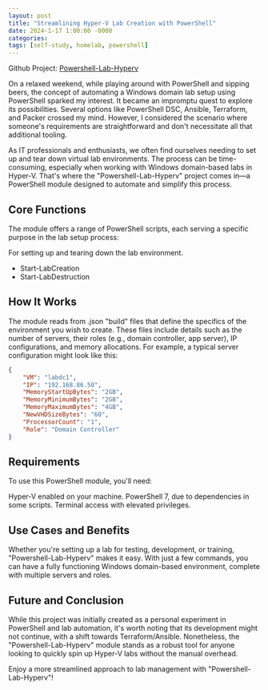 ```yaml
---
layout: post
title: "Streamlining Hyper-V Lab Creation with PowerShell"
date: 2024-1-17 1:00:00 -0000
categories:
tags: [self-study, homelab, powershell]
---
```


Github Project: [Powershell-Lab-Hyperv](https://github.com/jacobbweber/self-study/tree/main/Powershell-Lab-Hyperv)

On a relaxed weekend, while playing around with PowerShell and sipping beers, the concept of automating a Windows domain lab setup using PowerShell sparked my interest. It became an impromptu quest to explore its possibilities. Several options like PowerShell DSC, Ansible, Terraform, and Packer crossed my mind. However, I considered the scenario where someone's requirements are straightforward and don't necessitate all that additional tooling.

As IT professionals and enthusiasts, we often find ourselves needing to set up and tear down virtual lab environments. The process can be time-consuming, especially when working with Windows domain-based labs in Hyper-V. That's where the "Powershell-Lab-Hyperv" project comes in—a PowerShell module designed to automate and simplify this process.

## Core Functions

The module offers a range of PowerShell scripts, each serving a specific purpose in the lab setup process:

For setting up and tearing down the lab environment.
- Start-LabCreation
- Start-LabDestruction

## How It Works

The module reads from .json "build" files that define the specifics of the environment you wish to create. These files include details such as the number of servers, their roles (e.g., domain controller, app server), IP configurations, and memory allocations. For example, a typical server configuration might look like this:

```json
{
    "VM": "labdc1",
    "IP": "192.168.86.50",
    "MemoryStartUpBytes": "2GB",
    "MemoryMinimumBytes": "2GB",
    "MemoryMaximumBytes": "4GB",
    "NewVHDSizeBytes": "60",
    "ProcessorCount": "1",
    "Role": "Domain Controller"
}
```

## Requirements

To use this PowerShell module, you'll need:

Hyper-V enabled on your machine.
PowerShell 7, due to dependencies in some scripts.
Terminal access with elevated privileges.

## Use Cases and Benefits

Whether you're setting up a lab for testing, development, or training, "Powershell-Lab-Hyperv" makes it easy. With just a few commands, you can have a fully functioning Windows domain-based environment, complete with multiple servers and roles.

## Future and Conclusion

While this project was initially created as a personal experiment in PowerShell and lab automation, it's worth noting that its development might not continue, with a shift towards Terraform/Ansible. Nonetheless, the "Powershell-Lab-Hyperv" module stands as a robust tool for anyone looking to quickly spin up Hyper-V labs without the manual overhead.

Enjoy a more streamlined approach to lab management with "Powershell-Lab-Hyperv"!